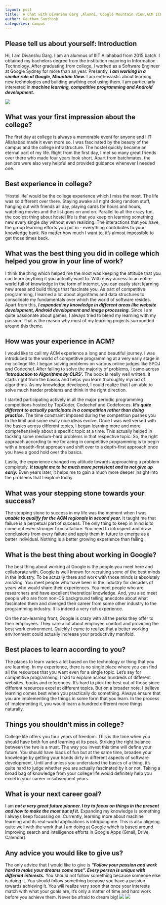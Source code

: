 ```yaml
---
layout: post
title:  A Chat with Divanshu Garg ,Alumni, Google Mountain View,ACM ICPC
author: Gautham Santhosh
categories: campus
---
```

## Please tell us about yourself: Introduction

Hi, I am Divanshu Garg. I am an alumnus of IIIT Allahabad from 2015 batch. I obtained my bachelors degree from the institution majoring in Information Technology. After graduating from college, I worked as a Software Engineer at Google Sydney for more than an year. Presently, ***I am working in a similar role at Google, Mountain View.*** I am enthusiastic about learning new technologies and building anything cool using them. I am particularly interested in ***machine learning, competitive programming and Android development.***

<img class="lazy" data-original="http://i.imgsafe.org/32f8ab0309.jpg" src="http://i.imgsafe.org/32f8ab0309.jpg">

## What was your first impression about the college?

The first day at college is always a memorable event for anyone and IIIT Allahabad made it even more so. I was fascinated by the beauty of the campus and the college infrastructure. The hostel quickly became an eternal part of my life. Right from the first day, I met so many great friends over there who made four years look short. Apart from batchmates, the seniors were also very helpful and provided guidance whenever I needed one.

## Best experience in college?

‘Hostel life’ would be the college experience which I miss the most. The life was so different over there. Staying awake all night doing random stuff, hanging out with friends all day, playing cards for hours and hours, watching movies and the list goes on and on. Parallel to all the crazy fun, the coolest thing about hostel life is that you keep on learning something new every single day without even realizing. The interactions that you have, the group learning efforts you put in - everything contributes to your knowledge bank. No matter how much I want to, it’s almost impossible to get those times back.

## What was the best thing you did in college which helped you grow in your line of work?

I think the thing which helped me the most was keeping the attitude that you can learn anything if you actually want to. With easy access to an entire world full of knowledge in the form of internet, you can easily start learning new areas and build things that fascinate you. As part of competitive programming, I learned a lot about algorithms and data structures to consolidate my fundamentals over which the world of software resides. Apart from this, ***I expanded my knowledge in different areas like website development, Android development and image processing.*** Since I am quite passionate about games, I always tried to blend my learning with my passion. That is the reason why most of my learning projects surrounded around this theme.

## How was your experience in ACM?

I would like to call my ACM experience a long and beautiful journey. I was introduced to the world of competitive programming at a very early stage in my college life. I began solving problems on various online judges like SPOJ and Codechef. After failing to solve the majority of problems, I came across ***‘Introduction to Algorithms by CLRS’.*** The book is really well written. It starts right from the basics and helps you learn thoroughly myriad of algorithms. As my knowledge developed, I could realize that I am able to solve much harder problems and think in the right direction.

I started participating actively in all the major periodic programming competitions hosted by TopCoder, Codechef and Codeforces. ***It’s quite different to actually participate in a competition rather than doing practice.*** The time constraint imposed during the competition pushes you to the limit and some really nice ideas evolve. Once I was well versed with the basics across different topics, I began learning more and more comprehensively about a specific topic at a time. This actually helped in tackling some medium-hard problems in that respective topic. So, the right approach according to me for acing in competitive programming is to begin with a breadth-first approach and shift over to a depth-first approach once you have a good hold over the basics.

Lastly, the experience changed my attitude towards approaching a problem completely. ***It taught me to be much more persistent and to not give up early.*** Even years later, it helps me to gain a much more deeper insight into the problems that I explore today.

## What was your stepping stone towards your success?

The stepping stone to success in my life was the moment when I was ***unable to qualify for the ACM regionals in second year.*** It taught me that failure is a perpetual part of success. The only thing to keep in mind is to come out even stronger from a failure. You need to introspect and draw conclusions from every failure and apply them in future to emerge as a better individual. Nothing is a better growing experience than failing.

## What is the best thing about working in Google?

The best thing about working at Google is the people you meet here and collaborate with. Google is well known for recruiting some of the best minds in the industry. To be actually there and work with those minds is absolutely amazing. You meet people who have been in the industry for decades of years who would share their experiences. You meet people who are researchers and have excellent theoretical knowledge. And, you also meet people who are from non-CS background telling anecdote about what fascinated them and diverged their career from some other industry to the programming industry. It is indeed a very rich experience.

On the non-learning front, Google is crazy with all the perks they offer to their employees. They care a lot about employee comfort and providing the best work environment. Quickly I came to realize that a better working environment could actually increase your productivity manifold.

## Best places to learn according to you?

The places to learn varies a lot based on the technology or thing that you are learning. In my experience, there is no single place where you can find all the resources that you want even for a single topic. Let’s say for competitive programming, I had to explore across hundreds of different websites, books and references. It’s hard to pick the best out of those since different resources excel at different topics. But on a broader note, I believe learning comes best when you practically do something. Always ensure that you are implementing the things in some form that you learn. In the process of implementing it, you would learn a hundred different more things naturally.

## Things you shouldn’t miss in college?

College life offers you four years of freedom. This is the time when you should have both fun and learning at its peak. Striking the right balance between the two is a must. The way you invest this time will define your future. You should have loads of fun but at the same time, broaden your knowledge by getting your hands dirty in different aspects of software development. Until and unless you understand the basics of a thing, it’s quite hard to judge whether you are actually fascinated by it or not. Taking a broad bag of knowledge from your college life would definitely help you excel in your career in subsequent years.

## What is your next career goal?

I am ***not a very great future planner. I try to focus on things in the present and how to make the most out of it.*** Expanding my knowledge is something I always keep focussing on. Currently, learning more about machine learning and its real-world applications is intriguing me. This is also aligning quite well with the work that I am doing at Google which is based around improving search and intelligence efforts in Google Apps (Gmail, Drive, Calendar).

## Any advice you would like to give us?

The only advice that I would like to give is ***“Follow your passion and work hard to make your dreams come true”. Every person is unique with different interests.*** You should not follow something because someone else is doing it. You should follow something because you have a passion towards achieving it. You will realize very soon that once your interests match with what your goals are, it’s only a matter of time and hard work before you achieve them. Never be afraid to dream big!
<img class="lazy" data-original="http://i.imgsafe.org/32f8957ab6.jpg" src="http://i.imgsafe.org/32f8957ab6.jpg">
<img class="lazy" data-original="http://i.imgsafe.org/32f8b17c10.jpg" src="http://i.imgsafe.org/32f8b17c10.jpg">